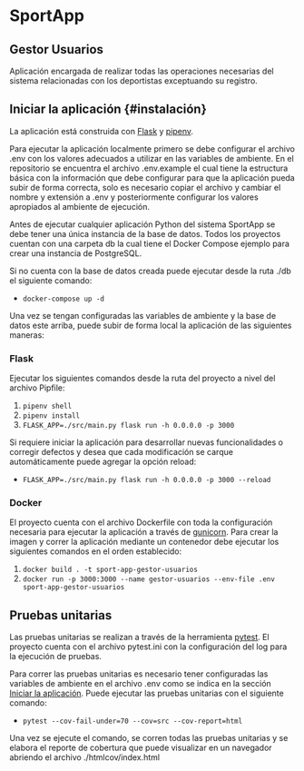 # SportApp

## Gestor Usuarios

Aplicación encargada de realizar todas las operaciones necesarias del sistema relacionadas con los deportistas exceptuando su registro.

## Iniciar la aplicación {#instalación}

La aplicación está construida con [Flask](https://flask.palletsprojects.com/en/3.0.x/) y [pipenv](https://pipenv-es.readthedocs.io/es/latest/).

Para ejecutar la aplicación localmente primero se debe configurar el archivo .env con los valores adecuados a utilizar en las variables de ambiente. En el repositorio se encuentra el archivo .env.example el cual tiene la estructura básica con la información que debe configurar para que la aplicación pueda subir de forma correcta, solo es necesario copiar el archivo y cambiar el nombre y extensión a .env y posteriormente configurar los valores apropiados al ambiente de ejecución.

Antes de ejecutar cualquier aplicación Python del sistema SportApp se debe tener una única instancia de la base de datos. Todos los proyectos cuentan con una carpeta db la cual tiene el Docker Compose ejemplo para crear una instancia de PostgreSQL.

Si no cuenta con la base de datos creada puede ejecutar desde la ruta ./db el siguiente comando:

- `docker-compose up -d`

Una vez se tengan configuradas las variables de ambiente y la base de datos este arriba, puede subir de forma local la aplicación de las siguientes maneras:

### Flask

Ejecutar los siguientes comandos desde la ruta del proyecto a nivel del archivo Pipfile:

1. `pipenv shell`
2. `pipenv install`
3. `FLASK_APP=./src/main.py flask run -h 0.0.0.0 -p 3000`

Si requiere iniciar la aplicación para desarrollar nuevas funcionalidades o corregir defectos y desea que cada modificación se carque automáticamente puede agregar la opción reload:

- `FLASK_APP=./src/main.py flask run -h 0.0.0.0 -p 3000 --reload`

### Docker

El proyecto cuenta con el archivo Dockerfile con toda la configuración necesaria para ejecutar la aplicación a través de [gunicorn](https://flask.palletsprojects.com/en/3.0.x/deploying/gunicorn/). Para crear la imagen y correr la aplicación mediante un contenedor debe ejecutar los siguientes comandos en el orden establecido:

1. `docker build . -t sport-app-gestor-usuarios`
2. `docker run -p 3000:3000 --name gestor-usuarios --env-file .env sport-app-gestor-usuarios`

## Pruebas unitarias

Las pruebas unitarias se realizan a través de la herramienta [pytest](https://docs.pytest.org/en/8.0.x/). El proyecto cuenta con el archivo pytest.ini con la configuración del log para la ejecución de pruebas.

Para correr las pruebas unitarias es necesario tener configuradas las variables de ambiente en el archivo .env como se indica en la sección [Iniciar la aplicación](#instalación). Puede ejecutar las pruebas unitarias con el siguiente comando:

- `pytest --cov-fail-under=70 --cov=src --cov-report=html`

Una vez se ejecute el comando, se corren todas las pruebas unitarias y se elabora el reporte de cobertura que puede visualizar en un navegador abriendo el archivo ./htmlcov/index.html
